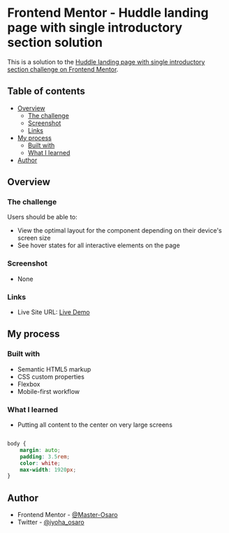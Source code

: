 # Frontend Mentor - Huddle landing page with single introductory section solution

This is a solution to the [Huddle landing page with single introductory section challenge on Frontend Mentor](https://www.frontendmentor.io/challenges/huddle-landing-page-with-a-single-introductory-section-B_2Wvxgi0). 

## Table of contents

- [Overview](#overview)
  - [The challenge](#the-challenge)
  - [Screenshot](#screenshot)
  - [Links](#links)
- [My process](#my-process)
  - [Built with](#built-with)
  - [What I learned](#what-i-learned)
- [Author](#author)

## Overview

### The challenge

Users should be able to:

- View the optimal layout for the component depending on their device's screen size
- See hover states for all interactive elements on the page

### Screenshot

- None


### Links

- Live Site URL: [Live Demo](https://radiant-queijadas-3df7e0.netlify.app)

## My process

### Built with

- Semantic HTML5 markup
- CSS custom properties
- Flexbox
- Mobile-first workflow

### What I learned 

- Putting all content to the center on very large screens

```css

body {
    margin: auto;
    padding: 3.5rem;
    color: white;
    max-width: 1920px;
}

```



## Author
- Frontend Mentor - [@Master-Osaro](https://www.frontendmentor.io/profile/master-osaro)
- Twitter - [@iyoha_osaro](https://www.twitter.com/yourusername)
